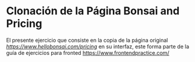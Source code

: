 # Clonación de la Página Bonsai and Pricing
El presente ejercicio que consiste en la copia de la página original _https://www.hellobonsai.com/pricing_ en su interfaz, este forma parte de la guía de ejercicios para fronted https://www.frontendpractice.com/
